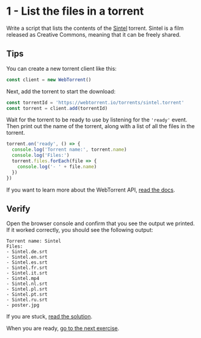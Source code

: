 # 1 - List the files in a torrent

Write a script that lists the contents of the [Sintel](https://webtorrent.io/torrents/sintel.torrent) torrent. Sintel is a film released as Creative Commons, meaning that it can be freely shared.

## Tips

You can create a new torrent client like this:

```js
const client = new WebTorrent()
```

Next, add the torrent to start the download:

```js
const torrentId = 'https://webtorrent.io/torrents/sintel.torrent'
const torrent = client.add(torrentId)
```

Wait for the torrent to be ready to use by listening for the `'ready'` event. Then print out the name of the torrent, along with a list of all the files in the torrent.

```js
torrent.on('ready', () => {
  console.log('Torrent name:', torrent.name)
  console.log('Files:')
  torrent.files.forEach(file => {
    console.log('- ' + file.name)
  })
})
```

If you want to learn more about the WebTorrent API, [read the docs](https://webtorrent.io/docs).

## Verify

Open the browser console and confirm that you see the output we printed. If it worked correctly, you should see the following output:

```
Torrent name: Sintel
Files:
- Sintel.de.srt
- Sintel.en.srt
- Sintel.es.srt
- Sintel.fr.srt
- Sintel.it.srt
- Sintel.mp4
- Sintel.nl.srt
- Sintel.pl.srt
- Sintel.pt.srt
- Sintel.ru.srt
- poster.jpg
```

If you are stuck, [read the solution](https://codepen.io/ferossity/pen/zYvQVbY?editors=1010).

When you are ready, [go to the next exercise](02.md).
